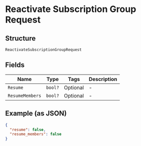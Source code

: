 
# Reactivate Subscription Group Request

## Structure

`ReactivateSubscriptionGroupRequest`

## Fields

| Name | Type | Tags | Description |
|  --- | --- | --- | --- |
| `Resume` | `bool?` | Optional | - |
| `ResumeMembers` | `bool?` | Optional | - |

## Example (as JSON)

```json
{
  "resume": false,
  "resume_members": false
}
```

